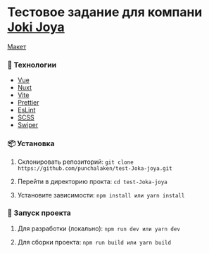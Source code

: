 # Тестовое задание для компани [Joki Joya](https://joki-joya.ru/prices/spb/)

[Макет](https://www.figma.com/design/barFeuwdfBESCyCX0sDogX/JJ_mainsite_NEW-(Copy)?node-id=7702-12881&t=d7PxQEJInGN2Fer6-0)

### 🚀 Технологии

- [Vue](https://vuejs.org/)
- [Nuxt](https://nuxt.com/)
- [Vite](https://vite.dev/)
- [Prettier](https://prettier.io/)
- [EsLint](https://eslint.org/)
- [SCSS](https://sass-scss.ru/guide/)
- [Swiper](https://swiperjs.com/)

### 📦 Установка

1. Склонировать репозиторий:
   `git clone https://github.com/punchalaken/test-Joka-joya.git`

2. Перейти в директорию прокта:
   `cd test-Joka-joya`

3. Установите зависимости:
   `npm install
или
yarn install`

### 🔨 Запуск проекта

1. Для разработки (локально):
   `npm run dev
или
yarn dev`

2. Для сборки проекта:
   `npm run build
или
yarn build`
